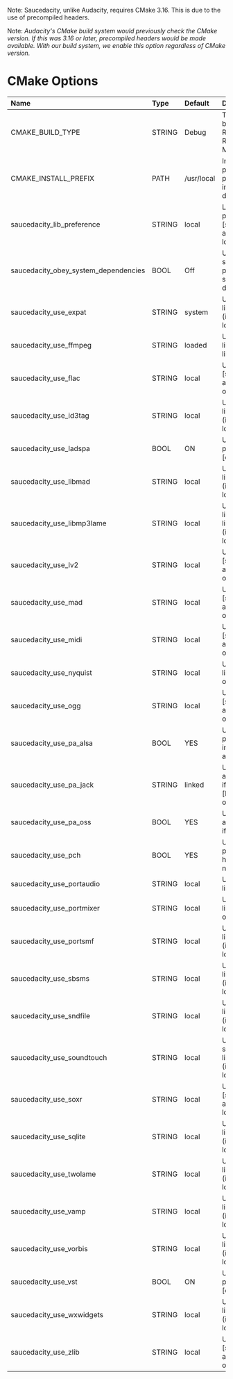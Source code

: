 Note: Saucedacity, unlike Audacity, requires CMake 3.16. This is due to the use of precompiled headers.

Note: _Audacity's CMake build system would previously check the CMake version. If this was 3.16 or later, precompiled headers would
be made available. With our build system, we enable this option regardless of CMake version._

# CMake Options

| Name                                 | Type   | Default    | Description                                                            |
| :----------------------------------- | :----- | :--------- | :--------------------------------------------------------------------- |
| CMAKE_BUILD_TYPE                     | STRING | Debug      | Type of the build: Debug, Release, RelWithDebInfo, MinSizeRel          |
| CMAKE_INSTALL_PREFIX                 | PATH   | /usr/local | Install path prefix, prepended onto install directories.               |
| saucedacity_lib_preference           | STRING | local      | Library preference [system (if available), local]                      |
| saucedacity_obey_system_dependencies | BOOL   | Off        | Use only system packages to satisfy dependencies                       |
| saucedacity_use_expat                | STRING | system     | Use expat library [system (if available), local, off]                  |
| saucedacity_use_ffmpeg               | STRING | loaded     | Use ffmpeg library [loaded, linked, off]                               |
| saucedacity_use_flac                 | STRING | local      | Use flac library [system (if available), local, off]                   |
| saucedacity_use_id3tag               | STRING | local      | Use id3tag library [system (if available), local, off]                 |
| saucedacity_use_ladspa               | BOOL   | ON         | Use LADSPA plugin support [on, off]                                    |
| saucedacity_use_libmad               | STRING | local      | Use libmad library [system (if available), local, off]                 |
| saucedacity_use_libmp3lame           | STRING | local      | Use libmp3lame library [system (if available), local, off]             |
| saucedacity_use_lv2                  | STRING | local      | Use lv2 library [system (if available), local, off]                    |
| saucedacity_use_mad                  | STRING | local      | Use mad library [system (if available), local, off]                    |
| saucedacity_use_midi                 | STRING | local      | Use midi library [system (if available), local, off]                   |
| saucedacity_use_nyquist              | STRING | local      | Use nyquist library [local, off]                                       |
| saucedacity_use_ogg                  | STRING | local      | Use ogg library [system (if available), local, off]                    |
| saucedacity_use_pa_alsa              | BOOL   | YES        | Use the portaudio ALSA interface if available                          |
| saucedacity_use_pa_jack              | STRING | linked     | Use the JACK audio interface if available [loaded, linked, off]        |
| saucedacity_use_pa_oss               | BOOL   | YES        | Use the OSS audio interface if available                               |
| saucedacity_use_pch                  | BOOL   | YES        | Use precompiled headers [yes, no]                                      |
| saucedacity_use_portaudio            | STRING | local      | Use portaudio library [local]                                          |
| saucedacity_use_portmixer            | STRING | local      | Use portmixer library [local, off]                                     |
| saucedacity_use_portsmf              | STRING | local      | Use portsmf library [system (if available), local, off]                |
| saucedacity_use_sbsms                | STRING | local      | Use sbsms library [system (if available), local, off]                  |
| saucedacity_use_sndfile              | STRING | local      | Use sndfile library [system (if available), local]                     |
| saucedacity_use_soundtouch           | STRING | local      | Use soundtouch library [system (if available), local, off]             |
| saucedacity_use_soxr                 | STRING | local      | Use soxr library [system (if available), local]                        |
| saucedacity_use_sqlite               | STRING | local      | Use sqlite library [system (if available), local]                      |
| saucedacity_use_twolame              | STRING | local      | Use twolame library [system (if available), local, off]                |
| saucedacity_use_vamp                 | STRING | local      | Use vamp library [system (if available), local, off]                   |
| saucedacity_use_vorbis               | STRING | local      | Use vorbis library [system (if available), local, off]                 |
| saucedacity_use_vst                  | BOOL   | ON         | Use VST2 plug-in support [on, off]                                     |
| saucedacity_use_wxwidgets            | STRING | local      | Use wxwidgets library [system (if available), local, off]              |
| saucedacity_use_zlib                 | STRING | local      | Use zlib library [system (if available), local, off]                   |

